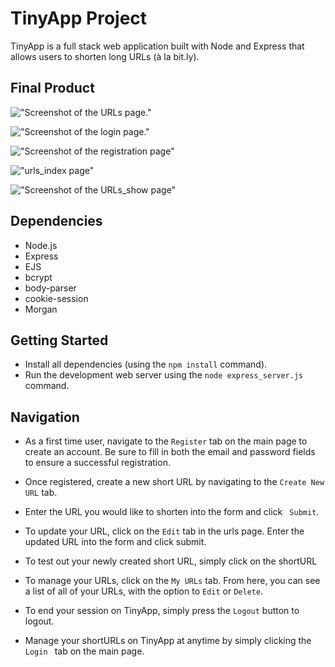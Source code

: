 # TinyApp Project

TinyApp is a full stack web application built with Node and Express that allows users to shorten long URLs (à la bit.ly).

## Final Product

!["Screenshot of the URLs page."](#https://github.com/iourivolkov/tinyapp/blob/master/docs/urls-page.png?raw=true)

!["Screenshot of the login page."](#https://github.com/iourivolkov/tinyapp/blob/master/docs/urls_login-page.png?raw=true)

!["Screenshot of the registration page"](#https://github.com/iourivolkov/tinyapp/blob/master/docs/urls_register-page.png?raw=true)

!["urls_index page"](#https://github.com/iourivolkov/tinyapp/blob/master/docs/urls_index-page.png?raw=true)


!["Screenshot of the URLs_show page"](#https://github.com/iourivolkov/tinyapp/blob/master/docs/urls_show-page.png?raw=true)


## Dependencies

- Node.js
- Express
- EJS
- bcrypt
- body-parser
- cookie-session
- Morgan

## Getting Started

- Install all dependencies (using the ` npm install ` command).
- Run the development web server using the ` node express_server.js ` command.

## Navigation

- As a first time user, navigate to the ` Register ` tab on the main page to create an account. Be sure to fill in both the email and password fields to ensure a successful registration. 

- Once registered, create a new short URL by navigating to the ` Create New URL ` tab. 
- Enter the URL you would like to shorten into the form and click ` Submit`.
- To update your URL, click on the ` Edit ` tab in the urls page. Enter the updated URL into the form and click submit. 
- To test out your newly created short URL, simply click on the shortURL
- To manage your URLs, click on the ` My URLs ` tab.  From here, you can see a list of all of your URLs, with the option to ` Edit ` or `Delete`. 
- To end your session on TinyApp, simply press the ` Logout ` button to logout. 
- Manage your shortURLs on TinyApp at anytime by simply clicking the `Login ` tab on the main page. 





